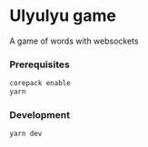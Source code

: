 # Ulyulyu game

A game of words with websockets

### Prerequisites

```sh
corepack enable
yarn
```

### Development

```sh
yarn dev
```
